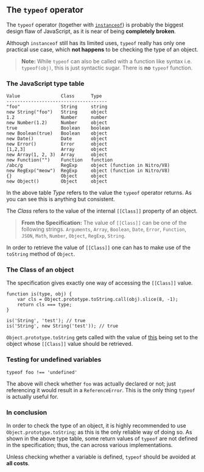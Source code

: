 ## The `typeof` operator

The `typeof` operator (together with 
[`instanceof`](#instanceof)) is probably the biggest 
design flaw of JavaScript, as it is near of being **completely broken**.

Although `instanceof` still has its limited uses, `typeof` really has only one
practical use case, which **not happens** to be checking the type of an object. 

> **Note:** While `typeof` can also be called with a function like syntax
> i.e. `typeof(obj)`, this is just syntactic sugar. There is **no**
> `typeof` function.

### The JavaScript type table

    Value               Class      Type
    -------------------------------------
    "foo"               String     string
    new String("foo")   String     object
    1.2                 Number     number
    new Number(1.2)     Number     object
    true                Boolean    boolean
    new Boolean(true)   Boolean    object
    new Date()          Date       object
    new Error()         Error      object
    [1,2,3]             Array      object
    new Array(1, 2, 3)  Array      object
    new Function("")    Function   function
    /abc/g              RegExp     object (function in Nitro/V8)
    new RegExp("meow")  RegExp     object (function in Nitro/V8)
    {}                  Object     object
    new Object()        Object     object

In the above table *Type* refers to the value the `typeof` operator returns. As
you can see this is anything but consistent.

The *Class* refers to the value of the internal `[[Class]]` property of an object.

> **From the Specification:** The value of `[[Class]]` can be one of the
> following strings. `Arguments`, `Array`, `Boolean`, `Date`, `Error`, 
> `Function`, `JSON`, `Math`, `Number`, `Object`, `RegExp`, `String`.

In order to retrieve the value of `[[Class]]` one can has to make use of the
`toString` method of `Object`.

### The Class of an object

The specification gives exactly one way of accessing the `[[Class]]` value.

    function is(type, obj) {
        var cls = Object.prototype.toString.call(obj).slice(8, -1);
        return cls === type;
    }
    
    is('String', 'test'); // true
    is('String', new String('test')); // true

`Object.prototype.toString` gets called with the value of [this](#this) being set
to the object whose `[[Class]]` value should be retrieved.

### Testing for undefined variables

    typeof foo !== 'undefined'

The above will check whether `foo` was actually declared or not; just 
referencing it would result in a `ReferenceError`. This is the only thing
`typeof` is actually useful for.

### In conclusion

In order to check the type of an object, it is highly recommended to use 
`Object.prototype.toString`; as this is the only reliable way of doing so. 
As shown in the above type table, some return values of `typeof` are not defined 
in the specification; thus, the can across various implementations.

Unless checking whether a variable is defined, `typeof` should be avoided at
**all costs**.

